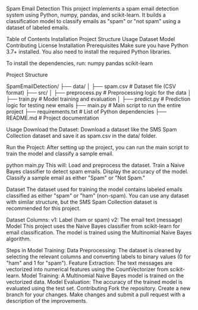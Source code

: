 Spam Email Detection
This project implements a spam email detection system using Python, numpy, pandas, and scikit-learn. It builds a classification model to classify emails as "spam" or "not spam" using a dataset of labeled emails.

Table of Contents
Installation
Project Structure
Usage
Dataset
Model
Contributing
License
Installation
Prerequisites
Make sure you have Python 3.7+ installed. You also need to install the required Python libraries.

To install the dependencies, run:
numpy
pandas
scikit-learn

Project Structure

SpamEmailDetection/
├── data/
│   ├── spam.csv          # Dataset file (CSV format)
├── src/
│   ├── preprocess.py     # Preprocessing logic for the data
│   ├── train.py          # Model training and evaluation
│   ├── predict.py        # Prediction logic for testing new emails
├── main.py               # Main script to run the entire project
├── requirements.txt      # List of Python dependencies
├── README.md             # Project documentation

Usage
Download the Dataset: Download a dataset like the SMS Spam Collection dataset and save it as spam.csv in the data/ folder.

Run the Project: After setting up the project, you can run the main script to train the model and classify a sample email.

python main.py
This will:
Load and preprocess the dataset.
Train a Naive Bayes classifier to detect spam emails.
Display the accuracy of the model.
Classify a sample email as either "Spam" or "Not Spam."

Dataset
The dataset used for training the model contains labeled emails classified as either "spam" or "ham" (non-spam). You can use any dataset with similar structure, but the SMS Spam Collection dataset is recommended for this project.

Dataset Columns:
v1: Label (ham or spam)
v2: The email text (message)
Model
This project uses the Naive Bayes classifier from scikit-learn for email classification. The model is trained using the Multinomial Naive Bayes algorithm.

Steps in Model Training:
Data Preprocessing: The dataset is cleaned by selecting the relevant columns and converting labels to binary values (0 for "ham" and 1 for "spam").
Feature Extraction: The text messages are vectorized into numerical features using the CountVectorizer from scikit-learn.
Model Training: A Multinomial Naive Bayes model is trained on the vectorized data.
Model Evaluation: The accuracy of the trained model is evaluated using the test set.
Contributing
Fork the repository.
Create a new branch for your changes.
Make changes and submit a pull request with a description of the improvements.

